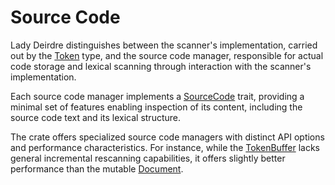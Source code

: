 <!------------------------------------------------------------------------------
  This file is a part of the "Lady Deirdre" work,
  a compiler front-end foundation technology.

  This work is proprietary software with source-available code.

  To copy, use, distribute, and contribute to this work, you must agree to
  the terms of the General License Agreement:

  https://github.com/Eliah-Lakhin/lady-deirdre/blob/master/EULA.md.

  The agreement grants you a Commercial-Limited License that gives you
  the right to use my work in non-commercial and limited commercial products
  with a total gross revenue cap. To remove this commercial limit for one of
  your products, you must acquire an Unrestricted Commercial License.

  If you contribute to the source code, documentation, or related materials
  of this work, you must assign these changes to me. Contributions are
  governed by the "Derivative Work" section of the General License
  Agreement.

  Copying the work in parts is strictly forbidden, except as permitted under
  the terms of the General License Agreement.

  If you do not or cannot agree to the terms of this Agreement,
  do not use this work.

  This work is provided "as is" without any warranties, express or implied,
  except to the extent that such disclaimers are held to be legally invalid.

  Copyright (c) 2024 Ilya Lakhin (Илья Александрович Лахин).
  All rights reserved.
------------------------------------------------------------------------------->

# Source Code

Lady Deirdre distinguishes between the scanner's implementation, carried out by
the [Token](https://docs.rs/lady-deirdre/2.0.1/lady_deirdre/lexis/trait.Token.html)
type, and the source code manager, responsible for actual code storage and
lexical scanning through interaction with the scanner's implementation.

Each source code manager implements
a [SourceCode](https://docs.rs/lady-deirdre/2.0.1/lady_deirdre/lexis/trait.SourceCode.html)
trait, providing a minimal set of features enabling inspection of its content,
including the source code text and its lexical structure.

The crate offers specialized source code managers with distinct API options and
performance characteristics. For instance, while
the [TokenBuffer](https://docs.rs/lady-deirdre/2.0.1/lady_deirdre/lexis/struct.TokenBuffer.html)
lacks general incremental rescanning capabilities, it offers slightly better
performance than the
mutable [Document](https://docs.rs/lady-deirdre/2.0.1/lady_deirdre/units/enum.Document.html).
